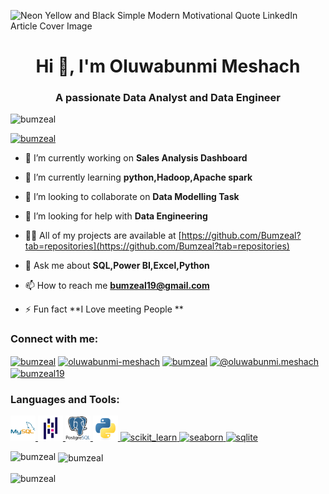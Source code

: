 ![Neon Yellow and Black Simple Modern Motivational Quote LinkedIn Article Cover Image](https://user-images.githubusercontent.com/78567274/236345501-aa5b523b-027d-4770-ad90-4fe21c0da3a9.png)
<h1 align="center">Hi 👋, I'm Oluwabunmi Meshach</h1>
<h3 align="center">A passionate Data Analyst and Data Engineer</h3>
<p align="left"> <img src="https://komarev.com/ghpvc/?username=bumzeal&label=Profile%20views&color=0e75b6&style=flat" alt="bumzeal" /> </p>
<p align="left"> <a href="https://twitter.com/bumzeal" target="blank"><img src="https://img.shields.io/twitter/follow/bumzeal?logo=twitter&style=for-the-badge" alt="bumzeal" /></a> </p>

- 🔭 I’m currently working on **Sales Analysis Dashboard**

- 🌱 I’m currently learning **python,Hadoop,Apache spark**

- 👯 I’m looking to collaborate on **Data Modelling Task**

- 🤝 I’m looking for help with **Data Engineering**

- 👨‍💻 All of my projects are available at [https://github.com/Bumzeal?tab=repositories](https://github.com/Bumzeal?tab=repositories)

- 💬 Ask me about **SQL,Power BI,Excel,Python**

- 📫 How to reach me **bumzeal19@gmail.com**

- ⚡ Fun fact **I Love meeting People **

<h3 align="left">Connect with me:</h3>
<p align="left">
<a href="https://twitter.com/bumzeal" target="blank"><img align="center" src="https://raw.githubusercontent.com/rahuldkjain/github-profile-readme-generator/master/src/images/icons/Social/twitter.svg" alt="bumzeal" height="30" width="40" /></a>
<a href="https://linkedin.com/in/oluwabunmi-meshach" target="blank"><img align="center" src="https://raw.githubusercontent.com/rahuldkjain/github-profile-readme-generator/master/src/images/icons/Social/linked-in-alt.svg" alt="oluwabunmi-meshach" height="30" width="40" /></a>
<a href="https://instagram.com/bumzeal" target="blank"><img align="center" src="https://raw.githubusercontent.com/rahuldkjain/github-profile-readme-generator/master/src/images/icons/Social/instagram.svg" alt="bumzeal" height="30" width="40" /></a>
<a href="https://medium.com/@oluwabunmi.meshach" target="blank"><img align="center" src="https://raw.githubusercontent.com/rahuldkjain/github-profile-readme-generator/master/src/images/icons/Social/medium.svg" alt="@oluwabunmi.meshach" height="30" width="40" /></a>
<a href="https://www.hackerrank.com/bumzeal19" target="blank"><img align="center" src="https://raw.githubusercontent.com/rahuldkjain/github-profile-readme-generator/master/src/images/icons/Social/hackerrank.svg" alt="bumzeal19" height="30" width="40" /></a>
</p>

<h3 align="left">Languages and Tools:</h3>
<p align="left"> <a href="https://www.mysql.com/" target="_blank" rel="noreferrer"> <img src="https://raw.githubusercontent.com/devicons/devicon/master/icons/mysql/mysql-original-wordmark.svg" alt="mysql" width="40" height="40"/> </a> <a href="https://pandas.pydata.org/" target="_blank" rel="noreferrer"> <img src="https://raw.githubusercontent.com/devicons/devicon/2ae2a900d2f041da66e950e4d48052658d850630/icons/pandas/pandas-original.svg" alt="pandas" width="40" height="40"/> </a> <a href="https://www.postgresql.org" target="_blank" rel="noreferrer"> <img src="https://raw.githubusercontent.com/devicons/devicon/master/icons/postgresql/postgresql-original-wordmark.svg" alt="postgresql" width="40" height="40"/> </a> <a href="https://www.python.org" target="_blank" rel="noreferrer"> <img src="https://raw.githubusercontent.com/devicons/devicon/master/icons/python/python-original.svg" alt="python" width="40" height="40"/> </a> <a href="https://scikit-learn.org/" target="_blank" rel="noreferrer"> <img src="https://upload.wikimedia.org/wikipedia/commons/0/05/Scikit_learn_logo_small.svg" alt="scikit_learn" width="40" height="40"/> </a> <a href="https://seaborn.pydata.org/" target="_blank" rel="noreferrer"> <img src="https://seaborn.pydata.org/_images/logo-mark-lightbg.svg" alt="seaborn" width="40" height="40"/> </a> <a href="https://www.sqlite.org/" target="_blank" rel="noreferrer"> <img src="https://www.vectorlogo.zone/logos/sqlite/sqlite-icon.svg" alt="sqlite" width="40" height="40"/> </a> </p>

<p><img align="left" src="https://github-readme-stats.vercel.app/api/top-langs?username=bumzeal&show_icons=true&locale=en&layout=compact" alt="bumzeal" /></p>

<p>&nbsp;<img align="center" src="https://github-readme-stats.vercel.app/api?username=bumzeal&show_icons=true&locale=en" alt="bumzeal" /></p>

<p><img align="center" src="https://github-readme-streak-stats.herokuapp.com/?user=bumzeal&" alt="bumzeal" /></p>

